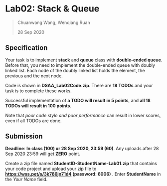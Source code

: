 # Lab02: Stack & Queue

> Chuanwang Wang, Wenqiang Ruan
>
> 28 Sep 2020

## Specification

Your task is to implement **stack** and **queue** class with **double-ended queue**. Before that, you need to implement the double-ended queue with doubly linked list. Each node of the doubly linked list holds the element, the previous and the next node.

Code is shown in **DSAA_Lab02Code.zip**. There are **18 TODOs** and your task is to complete these works. 

Successful implementation of **a TODO will result in 5 points**, and **all 18 TODOs will result in 100 points**. 

Note that *poor code style and poor performance* can result in lower scores, even if all TODOs are done.

## Submission

**Deadline**: **In class (100) or 28 Sep 2020, 23:59 (60)**. Any uploads after 28 Sep 2020 23:59 will get  **ZERO** point.

Create a zip file named **StudentID-StudentName-Lab01.zip** that contains your code project and upload your zip file to **https://wss.pet/s/3k786jn71d4 (password: 6006)** . Enter **StudentName** in the *Your Name* field.

